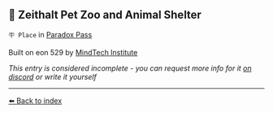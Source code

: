 ## 🦁 Zeithalt Pet Zoo and Animal Shelter

`🪧 Place` in [Paradox Pass](../refs/paradox_pass.md)

Built on eon 529 by [MindTech Institute](../refs/mindtech_institute.md)

_This entry is considered incomplete - you can request more info for it [on discord](<https://discord.com/channels/562910943848169472/1173922660489633802>) or write it yourself_


----------
[⬅️ Back to index](/#2e80_s)